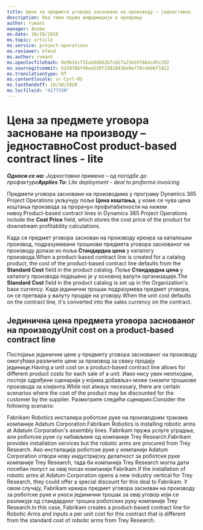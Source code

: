 ```yaml
---
title: Цена за предмете уговора засноване на производу – једноставно
description: Ова тема пружа информације о креирању
author: rumant
manager: Annbe
ms.date: 10/19/2020
ms.topic: article
ms.service: project-operations
ms.reviewer: kfend
ms.author: rumant
ms.openlocfilehash: 0e961bcf32a5dd662b7cd27a23eb5f664c45c292
ms.sourcegitcommit: 625878bf48ea530f3381843be0e778cebbbf1922
ms.translationtype: HT
ms.contentlocale: sr-Cyrl-RS
ms.lasthandoff: 10/30/2020
ms.locfileid: "4177259"
---
```

# <a name="cost-product-based-contract-lines---lite"></a><span data-ttu-id="bc7ad-103">Цена за предмете уговора засноване на производу – једноставно</span><span class="sxs-lookup"><span data-stu-id="bc7ad-103">Cost product-based contract lines - lite</span></span>

<span data-ttu-id="bc7ad-104">_**Односи се на:** Једноставна примена – од погодбе до профактуре_</span><span class="sxs-lookup"><span data-stu-id="bc7ad-104">_**Applies To:** Lite deployment - deal to proforma invoicing_</span></span>


<span data-ttu-id="bc7ad-105">Предмети уговора засновани на производима у програму Dynamics 365 Project Operations укључују поље **Цена коштања**, у коме се чува цена коштања производа за прорачун профитабилности на нижем нивоу.</span><span class="sxs-lookup"><span data-stu-id="bc7ad-105">Product-based contract lines in Dynamics 365 Project Operations include the **Cost Price** field, which stores the cost price of the product for downstream profitability calculations.</span></span>

<span data-ttu-id="bc7ad-106">Када се предмет уговора заснован на производу креира за каталошки производ, подразумевани трошкови предмета уговора заснованог на производу долазе из поља **Стандардна цена** у каталогу производа.</span><span class="sxs-lookup"><span data-stu-id="bc7ad-106">When a product-based contract line is created for a catalog product, the cost of the product-based contract line defaults from the **Standard Cost** field in the product catalog.</span></span> <span data-ttu-id="bc7ad-107">Поље **Стандардна цена** у каталогу производа подешено је у основној валути организације.</span><span class="sxs-lookup"><span data-stu-id="bc7ad-107">The **Standard Cost** field in the product catalog is set up in the Organization's base currency.</span></span> <span data-ttu-id="bc7ad-108">Када јединични трошак подразумева предмет уговора, он се претвара у валуту продаје на уговору.</span><span class="sxs-lookup"><span data-stu-id="bc7ad-108">When the unit cost defaults on the contract line, it's converted into the sales currency on the contract.</span></span>

## <a name="unit-cost-on-a-product-based-contract-line"></a><span data-ttu-id="bc7ad-109">Јединична цена предмета уговора заснованог на производу</span><span class="sxs-lookup"><span data-stu-id="bc7ad-109">Unit cost on a product-based contract line</span></span>

<span data-ttu-id="bc7ad-110">Постојање јединичне цене у предмету уговора заснованог на производу омогућава различите цене за производ за сваку продају јединице.</span><span class="sxs-lookup"><span data-stu-id="bc7ad-110">Having a unit cost on a product-based contract line allows for different product costs for each sale of a unit.</span></span> <span data-ttu-id="bc7ad-111">Иако нису увек неопходни, постоје одређени сценарији у којима добављач може снизити трошкове производа за клијента.</span><span class="sxs-lookup"><span data-stu-id="bc7ad-111">While not always necessary, there are certain scenarios where the cost of the product may be discounted for the customer by the supplier.</span></span> <span data-ttu-id="bc7ad-112">Размотрите следећи сценарио:</span><span class="sxs-lookup"><span data-stu-id="bc7ad-112">Consider the following scenario:</span></span>

<span data-ttu-id="bc7ad-113">Fabrikam Robotics инсталира роботске руке на производним тракама компаније Adatum Corporation.</span><span class="sxs-lookup"><span data-stu-id="bc7ad-113">Fabrikam Robotics is installing robotic arms at Adatum Corporation's assembly lines.</span></span> <span data-ttu-id="bc7ad-114">Fabrikam пружа услуге уградње, али роботске руке су набављене од компаније Trey Research.</span><span class="sxs-lookup"><span data-stu-id="bc7ad-114">Fabrikam provides installation services but the robotic arms are procured from Trey Research.</span></span> <span data-ttu-id="bc7ad-115">Ако инсталација роботске руке у компанији Adatum Corporation отвори нову индустријску делатност за роботске руке компаније Trey Research, тада би компанија Trey Research могла дати посебан попуст за овај посао компанији Fabrikam.</span><span class="sxs-lookup"><span data-stu-id="bc7ad-115">If the installation of robotic arms at Adatum Corporation opens a new industry vertical for Trey Research, they could offer a special discount for this deal to Fabrikam.</span></span> <span data-ttu-id="bc7ad-116">У овом случају, Fabrikam креира предмет уговора заснован на производу за роботске руке и уноси јединични трошак за овај уговор који се разликује од стандардног трошка роботских руку компаније Trey Research.</span><span class="sxs-lookup"><span data-stu-id="bc7ad-116">In this case, Fabrikam creates a product-based contract line for Robotic Arms and inputs a per unit cost for this contract that is different from the standard cost of robotic arms from Trey Research.</span></span>
